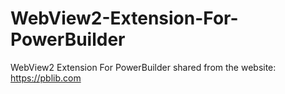 # WebView2-Extension-For-PowerBuilder
WebView2 Extension For PowerBuilder
shared from the website: https://pblib.com
